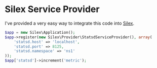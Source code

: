 # Silex Service Provider

I've provided a very easy way to integrate this code into [Silex](http://silex.sensiolabs.org).

```php
$app = new Silex\Application();
$app->register(new Silex\Provider\StatsdServiceProvider(), array(
    'statsd.host' => 'localhost',
    'statsd.port' => 8125,
    'statsd.namespace' => 'ns1'
));
$app['statsd']->increment('metric');
```
